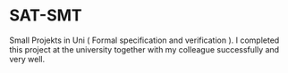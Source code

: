 # SAT-SMT
Small Projekts in Uni ( Formal specification and verification ). 
I completed this project at the university together with my colleague successfully and very well. 
